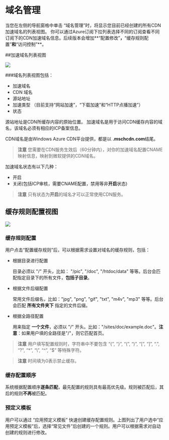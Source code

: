 # 域名管理

当您在左侧的导航窗格中单击 “域名管理”时，将显示您目前已经创建的所有CDN加速域名的列表视图。 你可以通过Azure订阅下拉列表选择不同的订阅查看不同订阅下的CDN加速域名信息。后续版本会增加**“配置修改”**，**“缓存规则配置”**和**“访问控制”**。

##加速域名列表视图

![][1]

###域名列表视图包括：

-   加速域名
-   CDN 域名
-   源站地址
-   加速类型 （目前支持“网站加速”，“下载加速”和“HTTP点播加速”）
-   状态

源站地址是CDN所缓存内容的原始位置。 加速域名是用于访问CDN缓存内容的域名，该域名必须有相应的ICP备案信息。

CDN域名是由Windows Azure CDN平台提供，都是以 **.mschcdn.com**结尾。

>**注意**
>您需要在CDN服务生效后（60分钟内），对你的加速域名配置CNAME映射信息，映射到微软提供的CDN域名。


加速域名状态有以下几种：

-    开启
-    关闭(包括ICP审核，需要CNAME配置，禁用等非**开启**状态)

>**注意**
>只有状态为**开启**的域名才可以正常使用CDN服务。

## 缓存规则配置视图
 
![][2]

### 缓存规则配置

用户点击“配置缓存规则”后，可以根据需求设置对域名的缓存规则，包括：

- 根据目录进行配置

	目录必须以 "/" 开头，比如： "/pic", "/doc", "/htdoc/data" 等等。后台会匹配指定目录下的所有文件，**包括子目录**。

- 根据文件后缀配置

	常用文件后缀名，比如："jpg", "png", "gif", "txt", "m4v", "mp3" 等等。后台会匹配 **所有文件夹下** 指定的文件后缀。

- 根据全路径配置

	用来指定 **一个文件**，必须以 "/" 开头。比如："/sites/doc/example.doc"。**注意**：如果用户填的全路径是"/"，则它匹配首页。

>**注意**
>用户填写配置规则时，字符串中不要包含 “{”, “}”, “(”, “)”, “[”, “]”, “.”, “?", “*”, “\”, “^”, “$” 等特殊字符。

>**注意**
>时间填为0表示禁止缓存。

### 缓存配置顺序

系统根据配置顺序**逐条匹配**，最先配置的规则具有最高优先级。规则被匹配后，其后的规则**不再**被匹配。

### 预定义模板

用户可以通过 “应用预定义模板” 快速创建缓存配置规则。上图列出了用户选中“应用预定义模板”后，选择“常见文件”后创建的一个规则。用户可以根据需求对自动创建的规则进行修改。

[1]: images/003.png
[2]: images/cache-policy-2.png